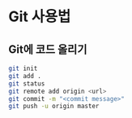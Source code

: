 # Git 사용법
## Git에 코드 올리기
```sh
git init
git add .
git status
git remote add origin <url>
git commit -m "<commit message>"
git push -u origin master
```
